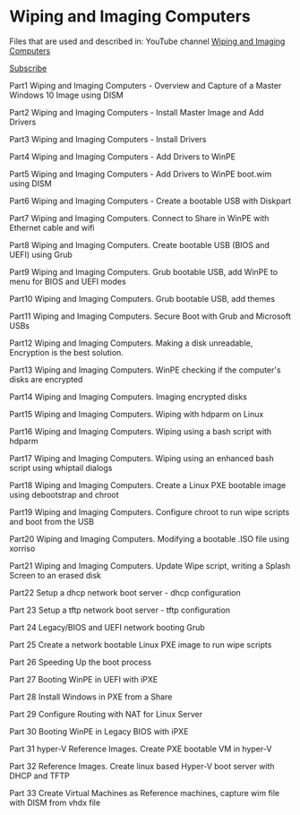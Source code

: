 Wiping and Imaging Computers
============================
Files that are used and described in:
YouTube channel [Wiping and Imaging Computers](https://www.youtube.com/watch?v=B0wdLjlHvmw&list=PLva258t-0AhzxRBGW-IaGmlmDIgnmjdft)

[Subscribe](http://youtube.com/@pnesfield?sub_confirmation=1)

Part1 Wiping and Imaging Computers  - Overview and Capture of a Master Windows 10 Image using DISM

Part2 Wiping and Imaging Computers - Install Master Image and Add Drivers

Part3 Wiping and Imaging Computers  - Install Drivers

Part4 Wiping and Imaging Computers  - Add Drivers to WinPE

Part5 Wiping and Imaging Computers  - Add Drivers to WinPE boot.wim using DISM

Part6 Wiping and Imaging Computers  - Create a bootable USB with Diskpart

Part7 Wiping and Imaging Computers. Connect to Share in WinPE with Ethernet cable and wifi

Part8 Wiping and Imaging Computers. Create bootable USB (BIOS and UEFI) using Grub

Part9 Wiping and Imaging Computers. Grub bootable USB, add WinPE to menu for BIOS and UEFI modes

Part10 Wiping and Imaging Computers. Grub bootable USB, add themes

Part11 Wiping and Imaging Computers. Secure Boot with Grub and Microsoft USBs

Part12 Wiping and Imaging Computers. Making a disk unreadable, Encryption is the best solution.

Part13 Wiping and Imaging Computers. WinPE checking if the computer's disks are encrypted

Part14 Wiping and Imaging Computers. Imaging encrypted disks

Part15 Wiping and Imaging Computers. Wiping with hdparm on Linux

Part16 Wiping and Imaging Computers. Wiping using a bash script with hdparm

Part17 Wiping and Imaging Computers. Wiping using an enhanced bash script using whiptail dialogs

Part18 Wiping and Imaging Computers. Create a Linux PXE bootable image using debootstrap and chroot

Part19 Wiping and Imaging Computers. Configure chroot to run wipe scripts and boot from the USB

Part20 Wiping and Imaging Computers. Modifying a bootable .ISO file using xorriso

Part21 Wiping and Imaging Computers. Update Wipe script, writing a Splash Screen to an erased disk

Part22 Setup a dhcp network boot server - dhcp configuration

Part 23 Setup a tftp network boot server - tftp configuration

Part 24 Legacy/BIOS and UEFI network booting Grub

Part 25 Create a network bootable Linux PXE image to run wipe scripts

Part 26 Speeding Up the boot process

Part 27 Booting WinPE in UEFI with iPXE

Part 28 Install Windows in PXE from a Share

Part 29 Configure Routing with NAT for Linux Server

Part 30 Booting WinPE in Legacy BIOS with iPXE

Part 31 hyper-V Reference Images. Create PXE bootable VM in hyper-V

Part 32 Reference Images. Create linux based Hyper-V boot server with DHCP and TFTP

Part 33 Create Virtual Machines as Reference machines, capture wim file with DISM from vhdx file


